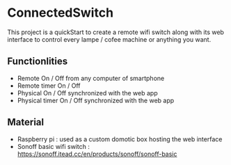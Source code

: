 # ConnectedSwitch

This project is a quickStart to create a remote wifi switch along with its web interface to control every lampe / cofee machine or anything you want. 

## Functionlities

* Remote On / Off from any computer of smartphone
* Remote timer On / Off
* Physical On / Off synchronized with the web app
* Physical timer On / Off synchronized with the web app

## Material

* Raspberry pi :  used as a custom domotic box hosting the web interface
* Sonoff basic wifi switch :  https://sonoff.itead.cc/en/products/sonoff/sonoff-basic


